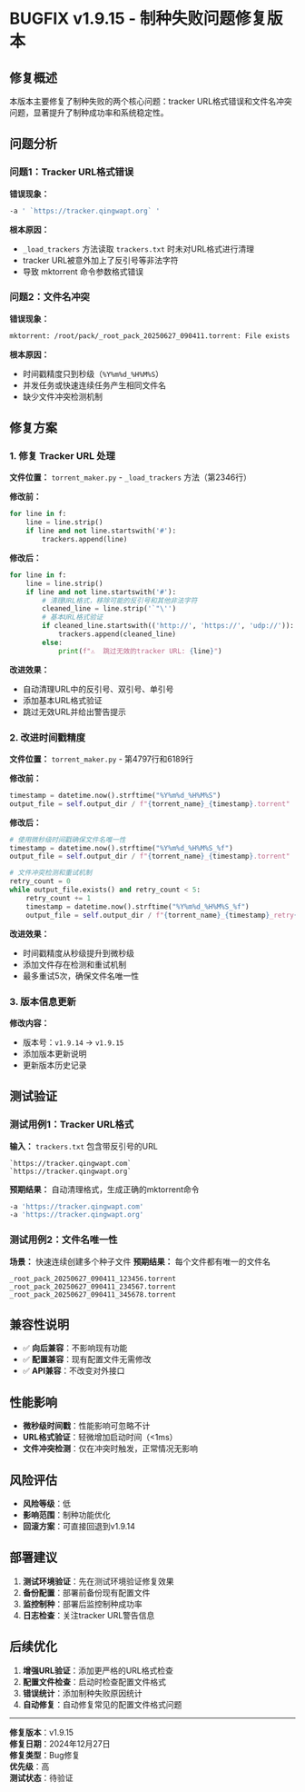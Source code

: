 # BUGFIX v1.9.15 - 制种失败问题修复版本

## 修复概述

本版本主要修复了制种失败的两个核心问题：tracker URL格式错误和文件名冲突问题，显著提升了制种成功率和系统稳定性。

## 问题分析

### 问题1：Tracker URL格式错误
**错误现象：**
```bash
-a ' `https://tracker.qingwapt.org` '
```

**根本原因：**
- `_load_trackers` 方法读取 `trackers.txt` 时未对URL格式进行清理
- tracker URL被意外加上了反引号等非法字符
- 导致 mktorrent 命令参数格式错误

### 问题2：文件名冲突
**错误现象：**
```bash
mktorrent: /root/pack/_root_pack_20250627_090411.torrent: File exists
```

**根本原因：**
- 时间戳精度只到秒级（`%Y%m%d_%H%M%S`）
- 并发任务或快速连续任务产生相同文件名
- 缺少文件冲突检测机制

## 修复方案

### 1. 修复 Tracker URL 处理

**文件位置：** `torrent_maker.py` - `_load_trackers` 方法（第2346行）

**修改前：**
```python
for line in f:
    line = line.strip()
    if line and not line.startswith('#'):
        trackers.append(line)
```

**修改后：**
```python
for line in f:
    line = line.strip()
    if line and not line.startswith('#'):
        # 清理URL格式，移除可能的反引号和其他非法字符
        cleaned_line = line.strip('`"\'')
        # 基本URL格式验证
        if cleaned_line.startswith(('http://', 'https://', 'udp://')):
            trackers.append(cleaned_line)
        else:
            print(f"⚠️  跳过无效的tracker URL: {line}")
```

**改进效果：**
- 自动清理URL中的反引号、双引号、单引号
- 添加基本URL格式验证
- 跳过无效URL并给出警告提示

### 2. 改进时间戳精度

**文件位置：** `torrent_maker.py` - 第4797行和6189行

**修改前：**
```python
timestamp = datetime.now().strftime("%Y%m%d_%H%M%S")
output_file = self.output_dir / f"{torrent_name}_{timestamp}.torrent"
```

**修改后：**
```python
# 使用微秒级时间戳确保文件名唯一性
timestamp = datetime.now().strftime("%Y%m%d_%H%M%S_%f")
output_file = self.output_dir / f"{torrent_name}_{timestamp}.torrent"

# 文件冲突检测和重试机制
retry_count = 0
while output_file.exists() and retry_count < 5:
    retry_count += 1
    timestamp = datetime.now().strftime("%Y%m%d_%H%M%S_%f")
    output_file = self.output_dir / f"{torrent_name}_{timestamp}_retry{retry_count}.torrent"
```

**改进效果：**
- 时间戳精度从秒级提升到微秒级
- 添加文件存在检测和重试机制
- 最多重试5次，确保文件名唯一性

### 3. 版本信息更新

**修改内容：**
- 版本号：`v1.9.14` → `v1.9.15`
- 添加版本更新说明
- 更新版本历史记录

## 测试验证

### 测试用例1：Tracker URL格式
**输入：** `trackers.txt` 包含带反引号的URL
```
`https://tracker.qingwapt.com`
`https://tracker.qingwapt.org`
```

**预期结果：** 自动清理格式，生成正确的mktorrent命令
```bash
-a 'https://tracker.qingwapt.com'
-a 'https://tracker.qingwapt.org'
```

### 测试用例2：文件名唯一性
**场景：** 快速连续创建多个种子文件
**预期结果：** 每个文件都有唯一的文件名
```
_root_pack_20250627_090411_123456.torrent
_root_pack_20250627_090411_234567.torrent
_root_pack_20250627_090411_345678.torrent
```

## 兼容性说明

- ✅ **向后兼容**：不影响现有功能
- ✅ **配置兼容**：现有配置文件无需修改
- ✅ **API兼容**：不改变对外接口

## 性能影响

- **微秒级时间戳**：性能影响可忽略不计
- **URL格式验证**：轻微增加启动时间（<1ms）
- **文件冲突检测**：仅在冲突时触发，正常情况无影响

## 风险评估

- **风险等级**：低
- **影响范围**：制种功能优化
- **回滚方案**：可直接回退到v1.9.14

## 部署建议

1. **测试环境验证**：先在测试环境验证修复效果
2. **备份配置**：部署前备份现有配置文件
3. **监控制种**：部署后监控制种成功率
4. **日志检查**：关注tracker URL警告信息

## 后续优化

1. **增强URL验证**：添加更严格的URL格式检查
2. **配置文件检查**：启动时检查配置文件格式
3. **错误统计**：添加制种失败原因统计
4. **自动修复**：自动修复常见的配置文件格式问题

---

**修复版本**：v1.9.15  
**修复日期**：2024年12月27日  
**修复类型**：Bug修复  
**优先级**：高  
**测试状态**：待验证